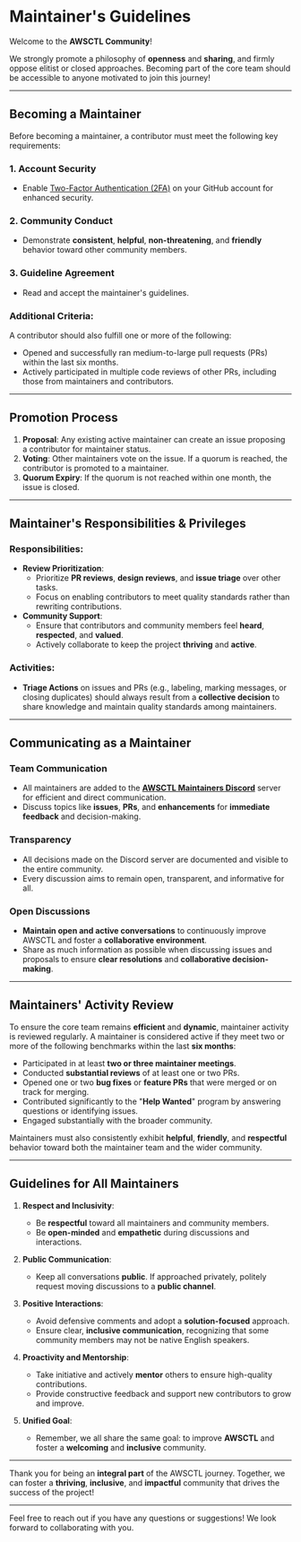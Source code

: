 # Maintainer's Guidelines

Welcome to the **AWSCTL Community**!

We strongly promote a philosophy of **openness** and **sharing**, and firmly oppose elitist or closed approaches. Becoming part of the core team should be accessible to anyone motivated to join this journey!

---

## Becoming a Maintainer

Before becoming a maintainer, a contributor must meet the following key requirements:

### 1. **Account Security**

- Enable [Two-Factor Authentication (2FA)](https://docs.github.com/en/authentication/securing-your-account-with-two-factor-authentication-2fa/configuring-two-factor-authentication) on your GitHub account for enhanced security.

### 2. **Community Conduct**

- Demonstrate **consistent**, **helpful**, **non-threatening**, and **friendly** behavior toward other community members.

### 3. **Guideline Agreement**

- Read and accept the maintainer's guidelines.

### Additional Criteria:

A contributor should also fulfill one or more of the following:

- Opened and successfully ran medium-to-large pull requests (PRs) within the last six months.
- Actively participated in multiple code reviews of other PRs, including those from maintainers and contributors.

---

## Promotion Process

1. **Proposal**: Any existing active maintainer can create an issue proposing a contributor for maintainer status.
2. **Voting**: Other maintainers vote on the issue. If a quorum is reached, the contributor is promoted to a maintainer.
3. **Quorum Expiry**: If the quorum is not reached within one month, the issue is closed.

---

## Maintainer's Responsibilities & Privileges

### Responsibilities:

- **Review Prioritization**:
  - Prioritize **PR reviews**, **design reviews**, and **issue triage** over other tasks.
  - Focus on enabling contributors to meet quality standards rather than rewriting contributions.
- **Community Support**:
  - Ensure that contributors and community members feel **heard**, **respected**, and **valued**.
  - Actively collaborate to keep the project **thriving** and **active**.

### Activities:

- **Triage Actions** on issues and PRs (e.g., labeling, marking messages, or closing duplicates) should always result from a **collective decision** to share knowledge and maintain quality standards among maintainers.

---

## Communicating as a Maintainer

### Team Communication

- All maintainers are added to the **[AWSCTL Maintainers Discord](https://link-needed)** server for efficient and direct communication.
- Discuss topics like **issues**, **PRs**, and **enhancements** for **immediate feedback** and decision-making.

### Transparency

- All decisions made on the Discord server are documented and visible to the entire community.
- Every discussion aims to remain open, transparent, and informative for all.

### Open Discussions

- **Maintain open and active conversations** to continuously improve AWSCTL and foster a **collaborative environment**.
- Share as much information as possible when discussing issues and proposals to ensure **clear resolutions** and **collaborative decision-making**.

---

## Maintainers' Activity Review

To ensure the core team remains **efficient** and **dynamic**, maintainer activity is reviewed regularly. A maintainer is considered active if they meet two or more of the following benchmarks within the last **six months**:

- Participated in at least **two or three maintainer meetings**.
- Conducted **substantial reviews** of at least one or two PRs.
- Opened one or two **bug fixes** or **feature PRs** that were merged or on track for merging.
- Contributed significantly to the "**Help Wanted**" program by answering questions or identifying issues.
- Engaged substantially with the broader community.

Maintainers must also consistently exhibit **helpful**, **friendly**, and **respectful** behavior toward both the maintainer team and the wider community.

---

## Guidelines for All Maintainers

1. **Respect and Inclusivity**:

   - Be **respectful** toward all maintainers and community members.
   - Be **open-minded** and **empathetic** during discussions and interactions.

2. **Public Communication**:

   - Keep all conversations **public**. If approached privately, politely request moving discussions to a **public channel**.

3. **Positive Interactions**:

   - Avoid defensive comments and adopt a **solution-focused** approach.
   - Ensure clear, **inclusive communication**, recognizing that some community members may not be native English speakers.

4. **Proactivity and Mentorship**:

   - Take initiative and actively **mentor** others to ensure high-quality contributions.
   - Provide constructive feedback and support new contributors to grow and improve.

5. **Unified Goal**:
   - Remember, we all share the same goal: to improve **AWSCTL** and foster a **welcoming** and **inclusive** community.

---

Thank you for being an **integral part** of the AWSCTL journey. Together, we can foster a **thriving**, **inclusive**, and **impactful** community that drives the success of the project!

---

Feel free to reach out if you have any questions or suggestions! We look forward to collaborating with you.
